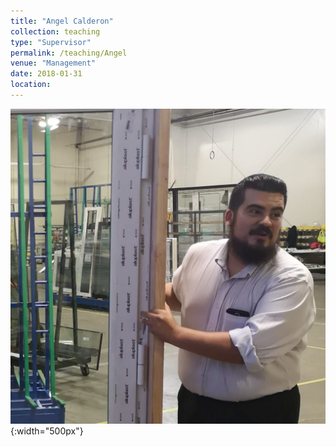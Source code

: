 ```yaml
---
title: "Angel Calderon"
collection: teaching
type: "Supervisor"
permalink: /teaching/Angel
venue: "Management"
date: 2018-01-31
location:
---
```


![angel](/images/angel.jpg){:width="500px"}
